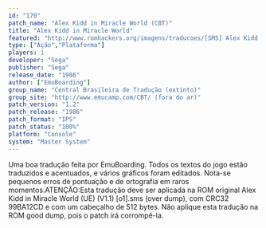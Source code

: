```yaml
---
id: "170"
patch_name: "Alex Kidd in Miracle World (CBT)"
title: "Alex Kidd in Miracle World"
featured: "http://www.romhackers.org/imagens/traducoes/[SMS] Alex Kidd in Miracle World - CBT - 1.png"
type: ["Ação","Plataforma"]
players: 1
developer: "Sega"
publisher: "Sega"
release_date: "1986"
author: ["EmuBoarding"]
group_name: "Central Brasileira de Tradução (extinto)"
group_site: "http://www.emucamp.com/CBT/ (fora do ar)"
patch_version: "1.2"
patch_release: "1986"
patch_format: "IPS"
patch_status: "100%"
platform: "Console"
system: "Master System"
---
```


Uma boa tradução feita por EmuBoarding. Todos os textos do jogo estão traduzidos e acentuados, e vários gráficos foram editados. Nota-se pequenos erros de pontuação e de ortografia em raros momentos.ATENÇÃO:Esta tradução deve ser aplicada na ROM original Alex Kidd in Miracle World (UE) (V1.1) [o1].sms (over dump), com CRC32 99BA12CD e com um cabeçalho de 512 bytes. Não aplique esta tradução na ROM good dump, pois o patch irá corrompê-la.